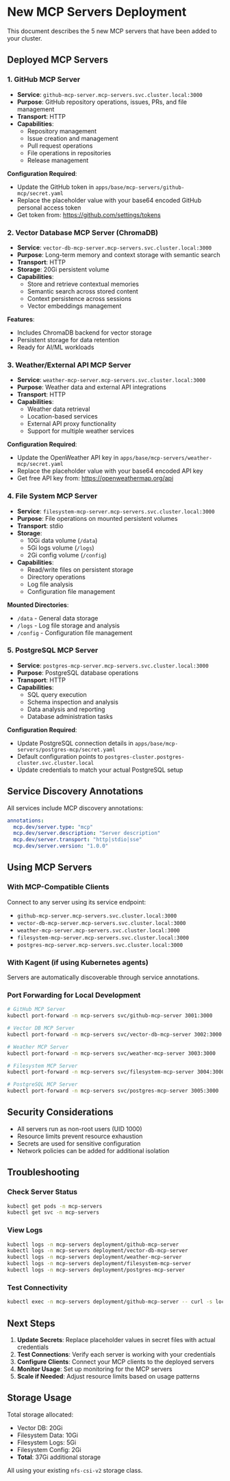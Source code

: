 # New MCP Servers Deployment

This document describes the 5 new MCP servers that have been added to your cluster.

## Deployed MCP Servers

### 1. GitHub MCP Server
- **Service**: `github-mcp-server.mcp-servers.svc.cluster.local:3000`
- **Purpose**: GitHub repository operations, issues, PRs, and file management
- **Transport**: HTTP
- **Capabilities**:
  - Repository management
  - Issue creation and management
  - Pull request operations
  - File operations in repositories
  - Release management

**Configuration Required**:
- Update the GitHub token in `apps/base/mcp-servers/github-mcp/secret.yaml`
- Replace the placeholder value with your base64 encoded GitHub personal access token
- Get token from: https://github.com/settings/tokens

### 2. Vector Database MCP Server (ChromaDB)
- **Service**: `vector-db-mcp-server.mcp-servers.svc.cluster.local:3000`
- **Purpose**: Long-term memory and context storage with semantic search
- **Transport**: HTTP
- **Storage**: 20Gi persistent volume
- **Capabilities**:
  - Store and retrieve contextual memories
  - Semantic search across stored content
  - Context persistence across sessions
  - Vector embeddings management

**Features**:
- Includes ChromaDB backend for vector storage
- Persistent storage for data retention
- Ready for AI/ML workloads

### 3. Weather/External API MCP Server
- **Service**: `weather-mcp-server.mcp-servers.svc.cluster.local:3000`
- **Purpose**: Weather data and external API integrations
- **Transport**: HTTP
- **Capabilities**:
  - Weather data retrieval
  - Location-based services
  - External API proxy functionality
  - Support for multiple weather services

**Configuration Required**:
- Update the OpenWeather API key in `apps/base/mcp-servers/weather-mcp/secret.yaml`
- Replace the placeholder value with your base64 encoded API key
- Get free API key from: https://openweathermap.org/api

### 4. File System MCP Server
- **Service**: `filesystem-mcp-server.mcp-servers.svc.cluster.local:3000`
- **Purpose**: File operations on mounted persistent volumes
- **Transport**: stdio
- **Storage**: 
  - 10Gi data volume (`/data`)
  - 5Gi logs volume (`/logs`)
  - 2Gi config volume (`/config`)
- **Capabilities**:
  - Read/write files on persistent storage
  - Directory operations
  - Log file analysis
  - Configuration file management

**Mounted Directories**:
- `/data` - General data storage
- `/logs` - Log file storage and analysis
- `/config` - Configuration file management

### 5. PostgreSQL MCP Server
- **Service**: `postgres-mcp-server.mcp-servers.svc.cluster.local:3000`
- **Purpose**: PostgreSQL database operations
- **Transport**: HTTP
- **Capabilities**:
  - SQL query execution
  - Schema inspection and analysis
  - Data analysis and reporting
  - Database administration tasks

**Configuration Required**:
- Update PostgreSQL connection details in `apps/base/mcp-servers/postgres-mcp/secret.yaml`
- Default configuration points to `postgres-cluster.postgres-cluster.svc.cluster.local`
- Update credentials to match your actual PostgreSQL setup

## Service Discovery Annotations

All services include MCP discovery annotations:
```yaml
annotations:
  mcp.dev/server.type: "mcp"
  mcp.dev/server.description: "Server description"
  mcp.dev/server.transport: "http|stdio|sse"
  mcp.dev/server.version: "1.0.0"
```

## Using MCP Servers

### With MCP-Compatible Clients
Connect to any server using its service endpoint:
- `github-mcp-server.mcp-servers.svc.cluster.local:3000`
- `vector-db-mcp-server.mcp-servers.svc.cluster.local:3000`
- `weather-mcp-server.mcp-servers.svc.cluster.local:3000`
- `filesystem-mcp-server.mcp-servers.svc.cluster.local:3000`
- `postgres-mcp-server.mcp-servers.svc.cluster.local:3000`

### With Kagent (if using Kubernetes agents)
Servers are automatically discoverable through service annotations.

### Port Forwarding for Local Development
```bash
# GitHub MCP Server
kubectl port-forward -n mcp-servers svc/github-mcp-server 3001:3000

# Vector DB MCP Server
kubectl port-forward -n mcp-servers svc/vector-db-mcp-server 3002:3000

# Weather MCP Server
kubectl port-forward -n mcp-servers svc/weather-mcp-server 3003:3000

# Filesystem MCP Server
kubectl port-forward -n mcp-servers svc/filesystem-mcp-server 3004:3000

# PostgreSQL MCP Server
kubectl port-forward -n mcp-servers svc/postgres-mcp-server 3005:3000
```

## Security Considerations

- All servers run as non-root users (UID 1000)
- Resource limits prevent resource exhaustion
- Secrets are used for sensitive configuration
- Network policies can be added for additional isolation

## Troubleshooting

### Check Server Status
```bash
kubectl get pods -n mcp-servers
kubectl get svc -n mcp-servers
```

### View Logs
```bash
kubectl logs -n mcp-servers deployment/github-mcp-server
kubectl logs -n mcp-servers deployment/vector-db-mcp-server
kubectl logs -n mcp-servers deployment/weather-mcp-server
kubectl logs -n mcp-servers deployment/filesystem-mcp-server
kubectl logs -n mcp-servers deployment/postgres-mcp-server
```

### Test Connectivity
```bash
kubectl exec -n mcp-servers deployment/github-mcp-server -- curl -s localhost:3000/health
```

## Next Steps

1. **Update Secrets**: Replace placeholder values in secret files with actual credentials
2. **Test Connections**: Verify each server is working with your credentials
3. **Configure Clients**: Connect your MCP clients to the deployed servers
4. **Monitor Usage**: Set up monitoring for the MCP servers
5. **Scale if Needed**: Adjust resource limits based on usage patterns

## Storage Usage

Total storage allocated:
- Vector DB: 20Gi
- Filesystem Data: 10Gi
- Filesystem Logs: 5Gi
- Filesystem Config: 2Gi
- **Total**: 37Gi additional storage

All using your existing `nfs-csi-v2` storage class.
